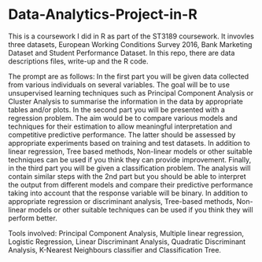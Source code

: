# Data-Analytics-Project-in-R

This is a coursework I did in R as part of the ST3189 coursework. 
It invovles three datasets, European Working Conditions Survey 2016, Bank Marketing Dataset and Student Performance Dataset. 
In this repo, there are data descriptions files, write-up and the R code. 

The prompt are as follows:
In the first part you will be given data collected from various individuals on several variables. The goal will be to use unsupervised learning techniques such as Principal Component Analysis or Cluster Analysis to summarise the information in the data by appropriate tables and/or plots.
In the second part you will be presented with a regression problem. The aim would be to compare various models and techniques for their estimation to allow meaningful interpretation and competitive predictive performance. The latter should be assessed by appropriate experiments based on training and test datasets. In addition to linear regression, Tree based methods, Non-linear models or other suitable techniques can be used if you think they can provide improvement.
Finally, in the third part you will be given a classification problem. The analysis will contain similar steps with the 2nd part but you should be able to interpret the output from different models and compare their predictive performance taking into account that the response variable will be binary. In addition to appropriate regression or discriminant analysis, Tree-based methods, Non-linear models or other suitable techniques can be used if you think they will perform better.


Tools involved:  Principal Component Analysis, Multiple linear regression, Logistic Regression, Linear Discriminant Analysis, Quadratic Discriminant Analysis, K-Nearest Neighbours  classifier and Classification Tree. 
